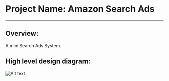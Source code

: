 # Project Name: Amazon Search Ads

----------
## Overview:
A mini Search Ads System.

## High level design diagram:

![Alt text](https://github.com/zzhou9/google-SearchAds/raw/master/picture/AdsSearch.png)


